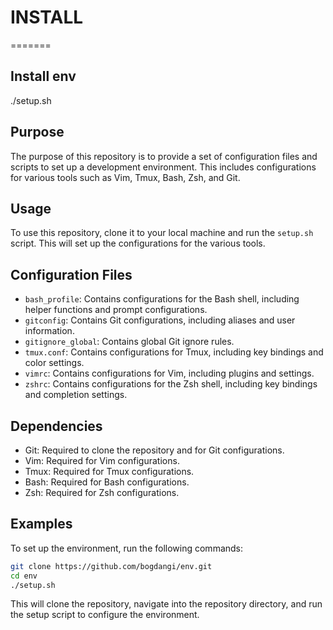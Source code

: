 # INSTALL
=======

## Install env

./setup.sh

## Purpose

The purpose of this repository is to provide a set of configuration files and scripts to set up a development environment. This includes configurations for various tools such as Vim, Tmux, Bash, Zsh, and Git.

## Usage

To use this repository, clone it to your local machine and run the `setup.sh` script. This will set up the configurations for the various tools.

## Configuration Files

- `bash_profile`: Contains configurations for the Bash shell, including helper functions and prompt configurations.
- `gitconfig`: Contains Git configurations, including aliases and user information.
- `gitignore_global`: Contains global Git ignore rules.
- `tmux.conf`: Contains configurations for Tmux, including key bindings and color settings.
- `vimrc`: Contains configurations for Vim, including plugins and settings.
- `zshrc`: Contains configurations for the Zsh shell, including key bindings and completion settings.

## Dependencies

- Git: Required to clone the repository and for Git configurations.
- Vim: Required for Vim configurations.
- Tmux: Required for Tmux configurations.
- Bash: Required for Bash configurations.
- Zsh: Required for Zsh configurations.

## Examples

To set up the environment, run the following commands:

```sh
git clone https://github.com/bogdangi/env.git
cd env
./setup.sh
```

This will clone the repository, navigate into the repository directory, and run the setup script to configure the environment.
